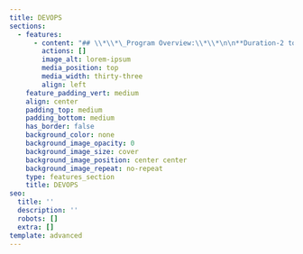 ```yaml
---
title: DEVOPS
sections:
  - features:
      - content: "## \\*\\*\_Program Overview:\\*\\*\n\n**Duration-2 to 3 Months**\n\n**Eligibility Criteria – No Eligibility Criteria.**\n\n**Basic concepts provided by Eduprajna Institute.**\n\n**Lifetime Access to Eduprajna Institute LAB(Syllabus Copies , Recorded\_\_ videos)**\n\n**Lifetime doubt clearness.**\n\n**All IT courses Global Certification Available.**\n\n**Placement Support**\n\n**Resume preparation & Soft skill training 1 week**\n\n**project support.**\n\n### **Syllabus:**\n\n##### **INTRODUCTION TO DEVOPS**\n\n##### **Source Code Management – Git and Git Hub **\n\n##### **MAVEN**\n\n##### **TOMCAT **\n\n##### **Continuous Integration: JENKINS **\n\n##### **Configuration management tool : Ansible **\n\n##### **Deployment Tools: Docker **\n\n##### **Monitoring Tool: Nagios&#xD;**\n\n##### **Container Orchestration: Kubernetes**&#xD;\n\n\n\n****\n"
        actions: []
        image_alt: lorem-ipsum
        media_position: top
        media_width: thirty-three
        align: left
    feature_padding_vert: medium
    align: center
    padding_top: medium
    padding_bottom: medium
    has_border: false
    background_color: none
    background_image_opacity: 0
    background_image_size: cover
    background_image_position: center center
    background_image_repeat: no-repeat
    type: features_section
    title: DEVOPS
seo:
  title: ''
  description: ''
  robots: []
  extra: []
template: advanced
---
```

